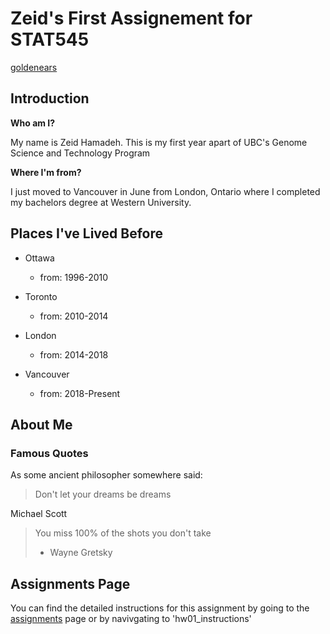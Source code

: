 # Zeid's First Assignement for STAT545

[goldenears](goldenears2.jpg)

## Introduction

**Who am I?**

My name is Zeid Hamadeh. This is my first year apart of UBC's Genome Science and Technology Program

**Where I'm from?**

I just moved to Vancouver in June from London, Ontario where I completed my bachelors degree at Western University.

## Places I've Lived Before

* Ottawa 
  * from: 1996-2010

* Toronto
  * from: 2010-2014

* London
  * from: 2014-2018

* Vancouver
  * from: 2018-Present

## About Me

### Famous Quotes

As some ancient philosopher somewhere said:

> Don't let your dreams be dreams

Michael Scott

> You miss 100% of the shots you don't take
> - Wayne Gretsky

## Assignments Page

You can find the detailed instructions for this assignment by going to the [assignments](http://stat545.com/Classroom/assignments/) page or by navivgating to 'hw01_instructions'
